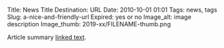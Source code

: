 Title: News Title 
Destination: URL
Date: 2010-10-01 01:01 
Tags: news, tags 
Slug: a-nice-and-friendly-url 
Expired: yes or no
Image_alt: image description
Image_thumb: 2019-xx/FILENAME-thumb.png

Article summary [linked text](http://www.google.com).

<!-- USEFUL CUT AND PASTE STUFF.

<img src="/theme/img/news/201X-XX/XXXX.png" alt="words" class="float_left">

<img src="/theme/img/news/201X-XX/XXXX.png" alt="words" class="float_right">

<a href="#" target="_blank" rel="noopener">

-->